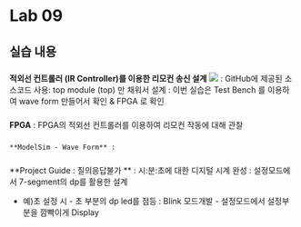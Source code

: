 # Lab 09
## 실습 내용
 ###
  **적외선 컨트롤러 (IR Controller)를 이용한 리모컨 송신 설계** ![](https://github.com/woongchoi-sookmyung/LogicDesign/blob/master/practice07/figs/block_diagram.png) : GitHub에 제공된 소스코드 사용: top module (top) 만 채워서 설계 : 이번 실습은 Test Bench 를 이용하여 wave form 만들어서 확인 & FPGA 로 확인
  ### 
  **FPGA** : FPGA의 적외선 컨트롤러를 이용하여 리모컨 작동에 대해 관찰 
   ###
    **ModelSim - Wave Form** : 

###
 **Project Guide : 질의응답불가 ** : 시:분:초에 대한 디지털 시계 완성 : 설정모드에서 7-segment의 dp를 활용한 설계
  - 예)초 설정 시 - 초 부분의 dp led를 점등 : Blink 모드개발 - 설정모드에서 설정부분을 깜빡이게 Display
<!--stackedit_data:
eyJoaXN0b3J5IjpbLTE0NzY1Nzg4NzIsLTE5OTQzNDI3NjAsMj
ExMDg5Njk0NywtMjEwMTg3NjE1OV19
-->